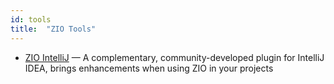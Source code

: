 ```yaml
---
id: tools
title:  "ZIO Tools"
---
```


- [ZIO IntelliJ](https://github.com/zio/zio-intellij) — A complementary, community-developed plugin for IntelliJ IDEA, brings enhancements when using ZIO in your projects
